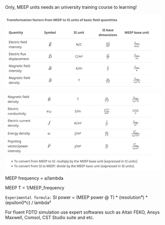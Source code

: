 Only, MEEP units needs an university training course to learning!

![Image1](TableA.jpg)

![Image2](TableB.jpg)

MEEP frequency = a/lambda

MEEP T = 1/MEEP_frequency

`Experimental formula:`
SI power = (MEEP power @ T) * (resolution⁴) * (epsilon0*c) / lambda² 

For fluent FDTD simulation use expert softwares such as Altair FEKO, Ansys Maxwell, Comsol, CST Studio suite and etc.
